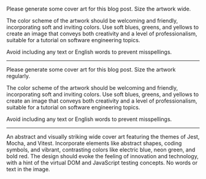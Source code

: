 Please generate some cover art for this blog post. Size the artwork wide. 

The color scheme of the artwork should be welcoming and friendly, incorporating soft and inviting colors. Use soft blues, greens, and yellows to create an image that conveys both creativity and a level of professionalism, suitable for a tutorial on software engineering topics. 

Avoid including any text or English words to prevent misspellings.

---

Please generate some cover art for this blog post. Size the artwork regularly. 

The color scheme of the artwork should be welcoming and friendly, incorporating soft and inviting colors. Use soft blues, greens, and yellows to create an image that conveys both creativity and a level of professionalism, suitable for a tutorial on software engineering topics. 

Avoid including any text or English words to prevent misspellings.

---

An abstract and visually striking wide cover art featuring the themes of Jest, Mocha, and Vitest. Incorporate elements like abstract shapes, coding symbols, and vibrant, contrasting colors like electric blue, neon green, and bold red. The design should evoke the feeling of innovation and technology, with a hint of the virtual DOM and JavaScript testing concepts. No words or text in the image.